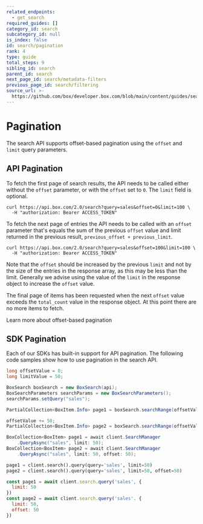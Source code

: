 ```yaml
---
related_endpoints:
  - get_search
required_guides: []
category_id: search
subcategory_id: null
is_index: false
id: search/pagination
rank: 4
type: guide
total_steps: 9
sibling_id: search
parent_id: search
next_page_id: search/metadata-filters
previous_page_id: search/filtering
source_url: >-
  https://github.com/box/developer.box.com/blob/main/content/guides/search/4-pagination.md
---
```

# Pagination

The search API supports offset-based pagination using the `offset` and `limit`
query parameters.

## API Pagination

To fetch the first page of search results, the API needs to be called
either without the `offset` parameter, or with the `offset` set to `0`. The
`limit` field is optional.

```curl
curl https://api.box.com/2.0/search?query=sales&offset=0&limit=100 \
  -H "authorization: Bearer ACCESS_TOKEN"
```

To fetch the next page of entries the API needs to be called with
an `offset` parameter that's equals the sum of the previous `offset` value and
limit returned in the previous result, `previous_offset + previous_limit`.

```curl
curl https://api.box.com/2.0/search?query=sales&offset=100&limit=100 \
  -H "authorization: Bearer ACCESS_TOKEN"
```

<Message type='notice'>

Note that the `offset` should be increased by the previous `limit` and not by
the size of the entries in the response array, as this may be less than the
limit. Generally we advise using the value of the `limit` in the response
object to increase the `offset` value.

</Message>

The final page of items has been requested when the next `offset` value exceeds
the `total_count` value in the response object. At this point there are no more
items to fetch.

<CTA to="g://api-calls/pagination/offset-based">

Learn more about offset-based pagination

</CTA>

## SDK Pagination

Each of our SDKs has built-in support for API pagination. The following code
samples show how to use pagination in the search API.

<!-- markdownlint-disable line-length -->

<Tabs>

<Tab title='Java'>

```java
long offsetValue = 0;
long limitValue = 50;

BoxSearch boxSearch = new BoxSearch(api);
BoxSearchParameters searchParams = new BoxSearchParameters();
searchParams.setQuery("sales");

PartialCollection<BoxItem.Info> page1 = boxSearch.searchRange(offsetValue, limitValue, searchParams);

offsetValue += 50;
PartialCollection<BoxItem.Info> page2 = boxSearch.searchRange(offsetValue, limitValue, searchParams);
```

</Tab>

<Tab title='.NET'>

```csharp
BoxCollection<BoxItem> page1 = await client.SearchManager
    .QueryAsync("sales", limit: 50);
BoxCollection<BoxItem> page2 = await client.SearchManager
    .QueryAsync("sales", limit: 50, offset: 50);
```

</Tab>

<Tab title='Python'>

```py
page1 = client.search().query(query='sales', limit=50)
page2 = client.search().query(query='sales', limit=50, offset=50)
```

</Tab>

<Tab title='Node'>

```js
const page1 = await client.search.query('sales', {
  limit: 50
})
const page2 = await client.search.query('sales'. {
  limit: 50,
  offset: 50
})
```

</Tab>

</Tabs>

<!-- markdownlint-enable line-length -->